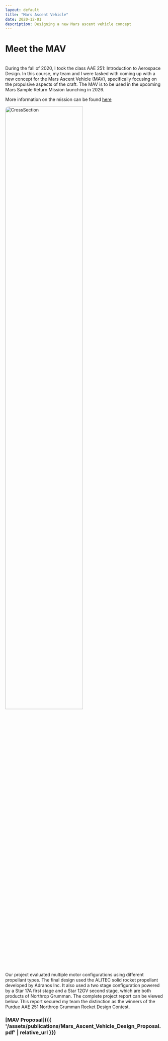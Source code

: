 ```yaml
---
layout: default
title: "Mars Ascent Vehicle"
date: 2020-12-01
description: Designing a new Mars ascent vehicle concept
---
```

# Meet the MAV
<br>
During the fall of 2020, I took the class AAE 251: Introduction to Aerospace Design. In this course, my team and I were tasked with coming up with a new concept for the Mars Ascent Vehicle (MAV), specifically focusing on the propulsive aspects of the craft. The MAV is to be used in the upcoming Mars Sample Return Mission launching in 2026.

More information on the mission can be found [here](https://spaceflightnow.com/2020/04/20/nasa-narrows-design-for-rocket-to-launch-samples-off-of-mars/)

<img src="{{ 'assets/images/MAV/cross section pic.png' | relative_url }}" alt="CrossSection" style="width:70%; border-radius:10px;">

Our project evaluated multiple motor configurations using different propellant types. The final design used the ALITEC solid rocket propellant developed by Adranos Inc. It also used a two stage configuration powered by a Star 17A first stage and a Star 12GV second stage, which are both products of Northrop Grumman. The complete project report can be viewed below. This report secured my team the distinction as the winners of the Purdue AAE 251 Northrop Grumman Rocket Design Contest.

### [MAV Proposal]({{ '/assets/publications/Mars_Ascent_Vehicle_Design_Proposal.pdf' | relative_url }})